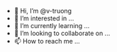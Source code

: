 - 👋 Hi, I’m @v-truong
- 👀 I’m interested in ...
- 🌱 I’m currently learning ...
- 💞️ I’m looking to collaborate on ...
- 📫 How to reach me ...

<!---
v-truong/v-truong is a ✨ special ✨ repository because its `README.md` (this file) appears on your GitHub profile.
You can click the Preview link to take a look at your changes.
--->
